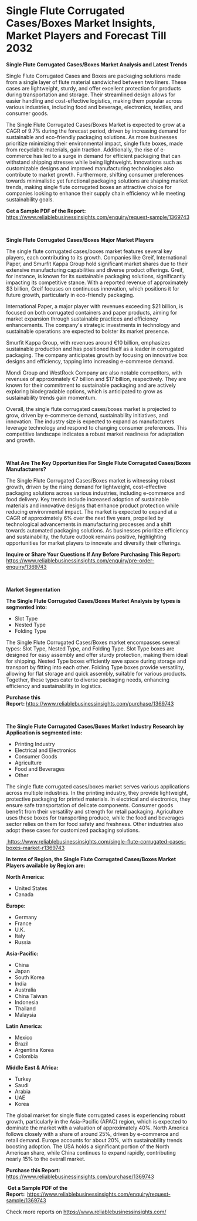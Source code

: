 <p><h1>Single Flute Corrugated Cases/Boxes Market Insights, Market Players and Forecast Till 2032</h1></p><p><strong>Single Flute Corrugated Cases/Boxes Market Analysis and Latest Trends</strong></p>
<p><p>Single Flute Corrugated Cases and Boxes are packaging solutions made from a single layer of flute material sandwiched between two liners. These cases are lightweight, sturdy, and offer excellent protection for products during transportation and storage. Their streamlined design allows for easier handling and cost-effective logistics, making them popular across various industries, including food and beverage, electronics, textiles, and consumer goods.</p><p>The Single Flute Corrugated Cases/Boxes Market is expected to grow at a CAGR of 9.7% during the forecast period, driven by increasing demand for sustainable and eco-friendly packaging solutions. As more businesses prioritize minimizing their environmental impact, single flute boxes, made from recyclable materials, gain traction. Additionally, the rise of e-commerce has led to a surge in demand for efficient packaging that can withstand shipping stresses while being lightweight. Innovations such as customizable designs and improved manufacturing technologies also contribute to market growth. Furthermore, shifting consumer preferences towards minimalistic yet functional packaging solutions are shaping market trends, making single flute corrugated boxes an attractive choice for companies looking to enhance their supply chain efficiency while meeting sustainability goals.</p></p>
<p><strong>Get a Sample PDF of the Report:&nbsp;</strong> <a href="https://www.reliablebusinessinsights.com/enquiry/request-sample/1369743?utm_campaign=3283&utm_medium=2&utm_source=Github&utm_content=ia&utm_term=22032025&utm_id=single-flute-corrugated-casesboxes">https://www.reliablebusinessinsights.com/enquiry/request-sample/1369743</a></p>
<p>&nbsp;</p>
<p><strong>Single Flute Corrugated Cases/Boxes Major Market Players</strong></p>
<p><p>The single flute corrugated cases/boxes market features several key players, each contributing to its growth. Companies like Greif, International Paper, and Smurfit Kappa Group hold significant market shares due to their extensive manufacturing capabilities and diverse product offerings. Greif, for instance, is known for its sustainable packaging solutions, significantly impacting its competitive stance. With a reported revenue of approximately $3 billion, Greif focuses on continuous innovation, which positions it for future growth, particularly in eco-friendly packaging.</p><p>International Paper, a major player with revenues exceeding $21 billion, is focused on both corrugated containers and paper products, aiming for market expansion through sustainable practices and efficiency enhancements. The company's strategic investments in technology and sustainable operations are expected to bolster its market presence.</p><p>Smurfit Kappa Group, with revenues around €10 billion, emphasizes sustainable production and has positioned itself as a leader in corrugated packaging. The company anticipates growth by focusing on innovative box designs and efficiency, tapping into increasing e-commerce demand.</p><p>Mondi Group and WestRock Company are also notable competitors, with revenues of approximately €7 billion and $17 billion, respectively. They are known for their commitment to sustainable packaging and are actively exploring biodegradable options, which is anticipated to grow as sustainability trends gain momentum.</p><p>Overall, the single flute corrugated cases/boxes market is projected to grow, driven by e-commerce demand, sustainability initiatives, and innovation. The industry size is expected to expand as manufacturers leverage technology and respond to changing consumer preferences. This competitive landscape indicates a robust market readiness for adaptation and growth.</p></p>
<p>&nbsp;</p>
<p><strong>What Are The Key Opportunities For Single Flute Corrugated Cases/Boxes Manufacturers?</strong></p>
<p><p>The Single Flute Corrugated Cases/Boxes market is witnessing robust growth, driven by the rising demand for lightweight, cost-effective packaging solutions across various industries, including e-commerce and food delivery. Key trends include increased adoption of sustainable materials and innovative designs that enhance product protection while reducing environmental impact. The market is expected to expand at a CAGR of approximately 6% over the next five years, propelled by technological advancements in manufacturing processes and a shift towards automated packaging solutions. As businesses prioritize efficiency and sustainability, the future outlook remains positive, highlighting opportunities for market players to innovate and diversify their offerings.</p></p>
<p><strong>Inquire or Share Your Questions If Any Before Purchasing This Report:</strong> <a href="https://www.reliablebusinessinsights.com/enquiry/pre-order-enquiry/1369743?utm_campaign=3283&utm_medium=2&utm_source=Github&utm_content=ia&utm_term=22032025&utm_id=single-flute-corrugated-casesboxes">https://www.reliablebusinessinsights.com/enquiry/pre-order-enquiry/1369743</a></p>
<p>&nbsp;</p>
<p><strong>Market Segmentation</strong></p>
<p><strong>The Single Flute Corrugated Cases/Boxes Market Analysis by types is segmented into:</strong></p>
<p><ul><li>Slot Type</li><li>Nested Type</li><li>Folding Type</li></ul></p>
<p><p>The Single Flute Corrugated Cases/Boxes market encompasses several types: Slot Type, Nested Type, and Folding Type. Slot Type boxes are designed for easy assembly and offer sturdy protection, making them ideal for shipping. Nested Type boxes efficiently save space during storage and transport by fitting into each other. Folding Type boxes provide versatility, allowing for flat storage and quick assembly, suitable for various products. Together, these types cater to diverse packaging needs, enhancing efficiency and sustainability in logistics.</p></p>
<p><strong>Purchase this Report:&nbsp;</strong><a href="https://www.reliablebusinessinsights.com/purchase/1369743?utm_campaign=3283&utm_medium=2&utm_source=Github&utm_content=ia&utm_term=22032025&utm_id=single-flute-corrugated-casesboxes">https://www.reliablebusinessinsights.com/purchase/1369743</a></p>
<p>&nbsp;</p>
<p><strong>The Single Flute Corrugated Cases/Boxes Market Industry Research by Application is segmented into:</strong></p>
<p><ul><li>Printing Industry</li><li>Electrical and Electronics</li><li>Consumer Goods</li><li>Agriculture</li><li>Food and Beverages</li><li>Other</li></ul></p>
<p><p>The single flute corrugated cases/boxes market serves various applications across multiple industries. In the printing industry, they provide lightweight, protective packaging for printed materials. In electrical and electronics, they ensure safe transportation of delicate components. Consumer goods benefit from their versatility and strength for retail packaging. Agriculture uses these boxes for transporting produce, while the food and beverages sector relies on them for food safety and freshness. Other industries also adopt these cases for customized packaging solutions.</p></p>
<p><a href="https://www.reliablebusinessinsights.com/single-flute-corrugated-cases-boxes-market-r1369743?utm_campaign=3283&utm_medium=2&utm_source=Github&utm_content=ia&utm_term=22032025&utm_id=single-flute-corrugated-casesboxes">&nbsp;https://www.reliablebusinessinsights.com/single-flute-corrugated-cases-boxes-market-r1369743</a></p>
<p><strong>In terms of Region, the Single Flute Corrugated Cases/Boxes Market Players available by Region are:</strong></p>
<p>
    <p> <strong> North America: </strong>
        <ul>
            <li>United States</li>
            <li>Canada</li>
        </ul>
        </p> 
    <p> <strong> Europe: </strong>
        <ul>
            <li>Germany</li>
            <li>France</li>
            <li>U.K.</li>
            <li>Italy</li>
            <li>Russia</li>
        </ul>
        </p> 
    <p> <strong> Asia-Pacific: </strong>
        <ul>
            <li>China</li>
            <li>Japan</li>
            <li>South Korea</li>
            <li>India</li>
            <li>Australia</li>
            <li>China Taiwan</li>
            <li>Indonesia</li>
            <li>Thailand</li>
            <li>Malaysia</li>
        </ul>
        </p> 
    <p> <strong> Latin America: </strong>
        <ul>
            <li>Mexico</li>
            <li>Brazil</li>
            <li>Argentina Korea</li>
            <li>Colombia</li>
        </ul>
        </p> 
    <p> <strong> Middle East & Africa: </strong>
        <ul>
            <li>Turkey</li>
            <li>Saudi</li>
            <li>Arabia</li>
            <li>UAE</li>
            <li>Korea</li>
        </ul>
    </p>
    </p>
<p><p>The global market for single flute corrugated cases is experiencing robust growth, particularly in the Asia-Pacific (APAC) region, which is expected to dominate the market with a valuation of approximately 40%. North America follows closely with a share of around 25%, driven by e-commerce and retail demand. Europe accounts for about 20%, with sustainability trends boosting adoption. The USA holds a significant portion of the North American share, while China continues to expand rapidly, contributing nearly 15% to the overall market.</p></p>
<p><strong>Purchase this Report: </strong><a href="https://www.reliablebusinessinsights.com/purchase/1369743?utm_campaign=3283&utm_medium=2&utm_source=Github&utm_content=ia&utm_term=22032025&utm_id=single-flute-corrugated-casesboxes">https://www.reliablebusinessinsights.com/purchase/1369743</a></p>
<p>&nbsp;<strong>Get a Sample PDF of the Report:&nbsp;&nbsp;</strong><a href="https://www.reliablebusinessinsights.com/enquiry/request-sample/1369743?utm_campaign=3283&utm_medium=2&utm_source=Github&utm_content=ia&utm_term=22032025&utm_id=single-flute-corrugated-casesboxes">https://www.reliablebusinessinsights.com/enquiry/request-sample/1369743</a></p>
<p><strong></strong></p>
<p>Check more reports on <a href="https://www.reliablebusinessinsights.com/?utm_campaign=3283&utm_medium=2&utm_source=Github&utm_content=ia&utm_term=22032025&utm_id=single-flute-corrugated-casesboxes">https://www.reliablebusinessinsights.com/</a></p>
